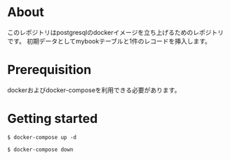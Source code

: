# About

このレポジトリはpostgresqlのdockerイメージを立ち上げるためのレポジトリです。
初期データとしてmybookテーブルと1件のレコードを挿入します。

# Prerequisition

dockerおよびdocker-composeを利用できる必要があります。

# Getting started

`$ docker-compose up -d`

`$ docker-compose down`


